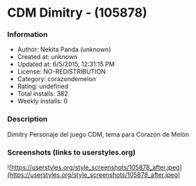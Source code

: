 # CDM Dimitry *-* (105878)

### Information
- Author: Nekita Panda (unknown)
- Created at: unknown
- Updated at: 6/5/2015, 12:31:15 PM
- License: NO-REDISTRIBUTION
- Category: corazondemelon
- Rating: undefined
- Total installs: 382
- Weekly installs: 0


### Description
Dimitry Personaje del juego CDM, tema para Corazón de Melón


### Screenshots (links to userstyles.org)
![https://userstyles.org/style_screenshots/105878_after.jpeg](https://userstyles.org/style_screenshots/105878_after.jpeg)


